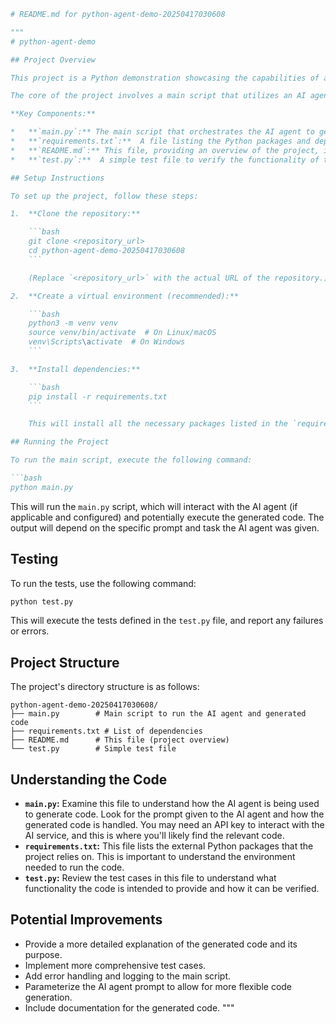 ```python
# README.md for python-agent-demo-20250417030608

"""
# python-agent-demo

## Project Overview

This project is a Python demonstration showcasing the capabilities of an AI agent in generating code. It was created as part of a demonstration to illustrate how an AI can be used to automate the creation of simple Python projects.

The core of the project involves a main script that utilizes an AI agent (specifically, a large language model like GPT) to generate Python code.  This generated code may perform a specific task or provide a basic framework for a more complex application.

**Key Components:**

*   **`main.py`:** The main script that orchestrates the AI agent to generate code. This will likely contain the prompt given to the AI agent and the logic to execute the generated code.
*   **`requirements.txt`:**  A file listing the Python packages and dependencies required to run the project.
*   **`README.md`:** This file, providing an overview of the project, instructions for setup, and how to run it.
*   **`test.py`:**  A simple test file to verify the functionality of the generated code (or parts of it).

## Setup Instructions

To set up the project, follow these steps:

1.  **Clone the repository:**

    ```bash
    git clone <repository_url>
    cd python-agent-demo-20250417030608
    ```

    (Replace `<repository_url>` with the actual URL of the repository.)

2.  **Create a virtual environment (recommended):**

    ```bash
    python3 -m venv venv
    source venv/bin/activate  # On Linux/macOS
    venv\Scripts\activate  # On Windows
    ```

3.  **Install dependencies:**

    ```bash
    pip install -r requirements.txt
    ```

    This will install all the necessary packages listed in the `requirements.txt` file.

## Running the Project

To run the main script, execute the following command:

```bash
python main.py
```

This will run the `main.py` script, which will interact with the AI agent (if applicable and configured) and potentially execute the generated code.  The output will depend on the specific prompt and task the AI agent was given.

## Testing

To run the tests, use the following command:

```bash
python test.py
```

This will execute the tests defined in the `test.py` file, and report any failures or errors.

## Project Structure

The project's directory structure is as follows:

```
python-agent-demo-20250417030608/
├── main.py        # Main script to run the AI agent and generated code
├── requirements.txt # List of dependencies
├── README.md      # This file (project overview)
└── test.py        # Simple test file
```

## Understanding the Code

*   **`main.py`:** Examine this file to understand how the AI agent is being used to generate code.  Look for the prompt given to the AI agent and how the generated code is handled.  You may need an API key to interact with the AI service, and this is where you'll likely find the relevant code.
*   **`requirements.txt`:**  This file lists the external Python packages that the project relies on.  This is important to understand the environment needed to run the code.
*   **`test.py`:**  Review the test cases in this file to understand what functionality the code is intended to provide and how it can be verified.

## Potential Improvements

*   Provide a more detailed explanation of the generated code and its purpose.
*   Implement more comprehensive test cases.
*   Add error handling and logging to the main script.
*   Parameterize the AI agent prompt to allow for more flexible code generation.
*   Include documentation for the generated code.
"""
```